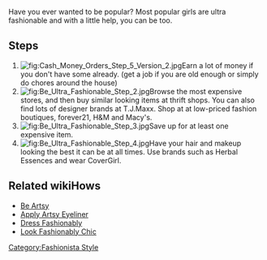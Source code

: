 Have you ever wanted to be popular? Most popular girls are ultra
fashionable and with a little help, you can be too.

## Steps

1.  ![](Cash_Money_Orders_Step_5_Version_2.jpg "fig:Cash_Money_Orders_Step_5_Version_2.jpg")Earn
    a lot of money if you don't have some already. (get a job if you are
    old enough or simply do chores around the house)
2.  ![](Be_Ultra_Fashionable_Step_2.jpg "fig:Be_Ultra_Fashionable_Step_2.jpg")Browse
    the most expensive stores, and then buy similar looking items at
    thrift shops. You can also find lots of designer brands at T.J.Maxx.
    Shop at at low-priced fashion boutiques, forever21, H&M and Macy's.
3.  ![](Be_Ultra_Fashionable_Step_3.jpg "fig:Be_Ultra_Fashionable_Step_3.jpg")Save
    up for at least one expensive item.
4.  ![](Be_Ultra_Fashionable_Step_4.jpg "fig:Be_Ultra_Fashionable_Step_4.jpg")Have
    your hair and makeup looking the best it can be at all times. Use
    brands such as Herbal Essences and wear CoverGirl.

## Related wikiHows

-   [Be Artsy](Be_Artsy "wikilink")
-   [Apply Artsy Eyeliner](Apply_Artsy_Eyeliner "wikilink")
-   [Dress Fashionably](Dress_Fashionably "wikilink")
-   [Look Fashionably Chic](Look_Fashionably_Chic "wikilink")

[Category:Fashionista Style](Category:Fashionista_Style "wikilink")